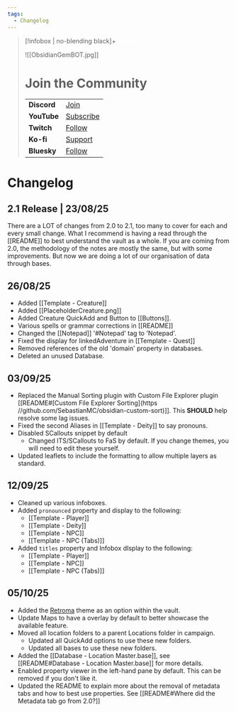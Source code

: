 ```yaml
---
tags:
  - Changelog
---
```



> [!infobox | no-blending black]+ <font color="#ffffff">Infobox</font>
> 
> ![[ObsidianGemBOT.jpg]]
> 
> # Join the Community
> | | |
> | --- | --- |
> | **Discord** | [Join](https://discord.gg/Rn5PSAPTpH) |
> | **YouTube** | [Subscribe](https://www.youtube.com/@BagOfTips?sub_confirmation=1) |
> | **Twitch** | [Follow](https://www.twitch.tv/bagoftips) |
> | **Ko-fi** | [Support](https://ko-fi.com/bagoftips) |
> | **Bluesky** | [Follow](https://bsky.app/profile/bagoftips.bsky.social) |

# Changelog

## 2.1 Release | 23/08/25

There are a LOT of changes from 2.0 to 2.1, too many to cover for each and every small change. What I recommend is having a read through the [[README]] to best understand the vault as a whole. If you are coming from 2.0, the methodology of the notes are mostly the same, but with some improvements. But now we are doing a lot of our organisation of data through bases.

## 26/08/25

- Added [[Template - Creature]]
- Added [[PlaceholderCreature.png]]
- Added Creature QuickAdd and Button to [[Buttons]].
- Various spells or grammar corrections in [[README]]
- Changed the [[Notepad]] '#Notepad' tag to 'Notepad'.
- Fixed the display for linkedAdventure in [[Template - Quest]]
- Removed references of the old 'domain' property in databases.
- Deleted an unused Database.

## 03/09/25

- Replaced the Manual Sorting plugin with Custom File Explorer plugin [[README#[Custom File Explorer Sorting](https //github.com/SebastianMC/obsidian-custom-sort)]]. This **SHOULD** help resolve some lag issues.
- Fixed the second Aliases in [[Template - Deity]] to say pronouns.
- Disabled SCallouts snippet by default
	- Changed ITS/SCallouts to FaS by default. If you change themes, you will need to edit these yourself.
- Updated leaflets to include the formatting to allow multiple layers as standard.

## 12/09/25

- Cleaned up various infoboxes.
- Added `pronounced` property and display to the following:
	- [[Template - Player]]
	- [[Template - Deity]]
	- [[Template - NPC]]
	- [[Template - NPC (Tabs)]]
- Added `titles` property and Infobox dIsplay to the following:
	- [[Template - Player]]
	- [[Template - NPC]]
	- [[Template - NPC (Tabs)]]

## 05/10/25

- Added the [Retroma](https://github.com/emarpiee/Retroma) theme as an option within the vault.
- Update Maps to have a overlay by default to better showcase the available feature.
- Moved all location folders to a parent Locations folder in campaign.
	- Updated all QuickAdd options to use these new folders.
	- Updated all bases to use these new folders.
- Added the [[Database - Location Master.base]], see [[README#Database - Location Master.base]] for more details.
- Enabled property viewer in the left-hand pane by default. This can be removed if you don't like it.
- Updated the README to explain more about the removal of metadata tabs and how to best use properties. See [[README#Where did the Metadata tab go from 2.0?]]